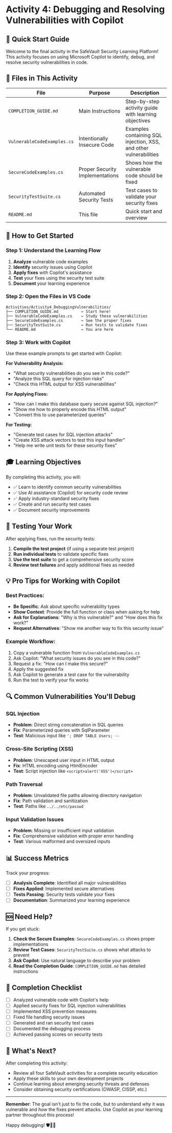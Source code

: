 # Activity 4: Debugging and Resolving Vulnerabilities with Copilot

## 🎯 Quick Start Guide

Welcome to the final activity in the SafeVault Security Learning Platform! This activity focuses on using Microsoft Copilot to identify, debug, and resolve security vulnerabilities in code.

## 📂 Files in This Activity

| File | Purpose | Description |
|------|---------|-------------|
| `COMPLETION_GUIDE.md` | Main Instructions | Step-by-step activity guide with learning objectives |
| `VulnerableCodeExamples.cs` | Intentionally Insecure Code | Examples containing SQL injection, XSS, and other vulnerabilities |
| `SecureCodeExamples.cs` | Proper Security Implementations | Shows how the vulnerable code should be fixed |
| `SecurityTestSuite.cs` | Automated Security Tests | Test cases to validate your security fixes |
| `README.md` | This file | Quick start and overview |

## 🚀 How to Get Started

### Step 1: Understand the Learning Flow
1. **Analyze** vulnerable code examples
2. **Identify** security issues using Copilot
3. **Apply fixes** with Copilot's assistance  
4. **Test** your fixes using the security test suite
5. **Document** your learning experience

### Step 2: Open the Files in VS Code
```
Activities/Activity4_DebuggingVulnerabilities/
├── COMPLETION_GUIDE.md          ← Start here!
├── VulnerableCodeExamples.cs    ← Study these vulnerabilities
├── SecureCodeExamples.cs        ← See the proper fixes
├── SecurityTestSuite.cs         ← Run tests to validate fixes
└── README.md                    ← You are here
```

### Step 3: Work with Copilot
Use these example prompts to get started with Copilot:

**For Vulnerability Analysis:**
- "What security vulnerabilities do you see in this code?"
- "Analyze this SQL query for injection risks"
- "Check this HTML output for XSS vulnerabilities"

**For Applying Fixes:**
- "How can I make this database query secure against SQL injection?"
- "Show me how to properly encode this HTML output"
- "Convert this to use parameterized queries"

**For Testing:**
- "Generate test cases for SQL injection attacks"
- "Create XSS attack vectors to test this input handler"
- "Help me write unit tests for these security fixes"

## 🎓 Learning Objectives

By completing this activity, you will:
- ✅ Learn to identify common security vulnerabilities
- ✅ Use AI assistance (Copilot) for security code review
- ✅ Apply industry-standard security fixes
- ✅ Create and run security test cases
- ✅ Document security improvements

## 🧪 Testing Your Work

After applying fixes, run the security tests:

1. **Compile the test project** (if using a separate test project)
2. **Run individual tests** to validate specific fixes
3. **Use the test suite** to get a comprehensive security score
4. **Review test failures** and apply additional fixes as needed

## 💡 Pro Tips for Working with Copilot

### Best Practices:
- **Be Specific**: Ask about specific vulnerability types
- **Show Context**: Provide the full function or class when asking for help
- **Ask for Explanations**: "Why is this vulnerable?" and "How does this fix work?"
- **Request Alternatives**: "Show me another way to fix this security issue"

### Example Workflow:
1. Copy a vulnerable function from `VulnerableCodeExamples.cs`
2. Ask Copilot: "What security issues do you see in this code?"
3. Request a fix: "How can I make this secure?"
4. Apply the suggested fix
5. Ask Copilot to generate a test case for the vulnerability
6. Run the test to verify your fix works

## 🔍 Common Vulnerabilities You'll Debug

### SQL Injection
- **Problem**: Direct string concatenation in SQL queries
- **Fix**: Parameterized queries with SqlParameter
- **Test**: Malicious input like `'; DROP TABLE Users; --`

### Cross-Site Scripting (XSS)  
- **Problem**: Unescaped user input in HTML output
- **Fix**: HTML encoding using HtmlEncoder
- **Test**: Script injection like `<script>alert('XSS')</script>`

### Path Traversal
- **Problem**: Unvalidated file paths allowing directory navigation
- **Fix**: Path validation and sanitization
- **Test**: Paths like `../../etc/passwd`

### Input Validation Issues
- **Problem**: Missing or insufficient input validation
- **Fix**: Comprehensive validation with proper error handling
- **Test**: Various malformed and oversized inputs

## 📊 Success Metrics

Track your progress:
- [ ] **Analysis Complete**: Identified all major vulnerabilities
- [ ] **Fixes Applied**: Implemented secure alternatives
- [ ] **Tests Passing**: Security tests validate your fixes
- [ ] **Documentation**: Summarized your learning experience

## 🆘 Need Help?

If you get stuck:

1. **Check the Secure Examples**: `SecureCodeExamples.cs` shows proper implementations
2. **Review Test Cases**: `SecurityTestSuite.cs` shows what attacks to prevent
3. **Ask Copilot**: Use natural language to describe your problem
4. **Read the Completion Guide**: `COMPLETION_GUIDE.md` has detailed instructions

## 🎉 Completion Checklist

- [ ] Analyzed vulnerable code with Copilot's help
- [ ] Applied security fixes for SQL injection vulnerabilities
- [ ] Implemented XSS prevention measures
- [ ] Fixed file handling security issues
- [ ] Generated and ran security test cases
- [ ] Documented the debugging process
- [ ] Achieved passing scores on security tests

## 🔗 What's Next?

After completing this activity:
- Review all four SafeVault activities for a complete security education
- Apply these skills to your own development projects  
- Continue learning about emerging security threats and defenses
- Consider obtaining security certifications (OWASP, CISSP, etc.)

---

**Remember**: The goal isn't just to fix the code, but to understand *why* it was vulnerable and *how* the fixes prevent attacks. Use Copilot as your learning partner throughout this process!

Happy debugging! 🛡️👨‍💻
